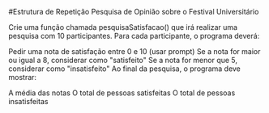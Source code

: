 #Estrutura de Repetição
Pesquisa de Opinião sobre o Festival Universitário

Crie uma função chamada pesquisaSatisfacao() que irá realizar uma pesquisa com 10 participantes. Para cada participante, o programa deverá:

Pedir uma nota de satisfação entre 0 e 10 (usar prompt)
Se a nota for maior ou igual a 8, considerar como "satisfeito"
Se a nota for menor que 5, considerar como "insatisfeito"
Ao final da pesquisa, o programa deve mostrar:

A média das notas
O total de pessoas satisfeitas
O total de pessoas insatisfeitas
